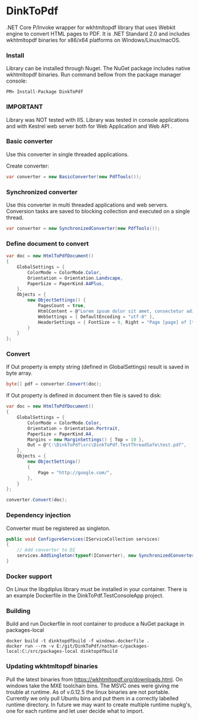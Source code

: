 # DinkToPdf
.NET Core P/Invoke wrapper for wkhtmltopdf library that uses Webkit engine to convert HTML pages to PDF. It is .NET Standard 2.0 and includes wkhtmltopdf binaries for x86/x64 platforms on Windows/Linux/macOS.

### Install 

Library can be installed through Nuget. The NuGet package includes native wkhtmltopdf binaries. Run command bellow from the package manager console:

```
PM> Install-Package DinkToPdf
```

### IMPORTANT
Library was NOT tested with IIS. Library was tested in console applications and with Kestrel web server both for Web Application and Web API . 

### 

### Basic converter
Use this converter in single threaded applications.

Create converter:
```csharp
var converter = new BasicConverter(new PdfTools());
```

### Synchronized converter
Use this converter in multi threaded applications and web servers. Conversion tasks are saved to blocking collection and executed on a single thread.

```csharp
var converter = new SynchronizedConverter(new PdfTools());
```

### Define document to convert
```csharp
var doc = new HtmlToPdfDocument()
{
    GlobalSettings = {
        ColorMode = ColorMode.Color,
        Orientation = Orientation.Landscape,
        PaperSize = PaperKind.A4Plus,
    },
    Objects = {
        new ObjectSettings() {
            PagesCount = true,
            HtmlContent = @"Lorem ipsum dolor sit amet, consectetur adipiscing elit. In consectetur mauris eget ultrices  iaculis. Ut                               odio viverra, molestie lectus nec, venenatis turpis.",
            WebSettings = { DefaultEncoding = "utf-8" },
            HeaderSettings = { FontSize = 9, Right = "Page [page] of [toPage]", Line = true, Spacing = 2.812 }
        }
    }
};

```

### Convert
If Out property is empty string (defined in GlobalSettings) result is saved in byte array. 
```csharp
byte[] pdf = converter.Convert(doc);
```

If Out property is defined in document then file is saved to disk:
```csharp
var doc = new HtmlToPdfDocument()
{
    GlobalSettings = {
        ColorMode = ColorMode.Color,
        Orientation = Orientation.Portrait,
        PaperSize = PaperKind.A4,
        Margins = new MarginSettings() { Top = 10 },
        Out = @"C:\DinkToPdf\src\DinkToPdf.TestThreadSafe\test.pdf",
    },
    Objects = {
        new ObjectSettings()
        {
            Page = "http://google.com/",
        },
    }
};
```
```csharp
converter.Convert(doc);
```

### Dependency injection
Converter must be registered as singleton.

```csharp
public void ConfigureServices(IServiceCollection services)
{
    // Add converter to DI
    services.AddSingleton(typeof(IConverter), new SynchronizedConverter(new PdfTools()));
}
```

### Docker support
On Linux the libgdiplus library must be installed in your container. There is an example Dockerfile in the DinkToPdf.TestConsoleApp project.

### Building
Build and run Dockerfile in root container to produce a NuGet package in packages-local
```
docker build -t dinktopdfbuild -f windows.dockerfile .
docker run --rm -v E:/git/DinkToPdf/nathan-c/packages-local:C:/src/packages-local dinktopdfbuild
```

### Updating wkhtmltopdf binaries
Pull the latest binaries from https://wkhtmltopdf.org/downloads.html. On windows take the MXE toolchain bins. The MSVC ones were giving me trouble at runtime. As of v.0.12.5 the linux binaries are not portable. Currently we only pull Ubuntu bins and put them in a correctly labelled runtime directory. In future we may want to create multiple runtime nupkg's, one for each runtime and let user decide what to import.
